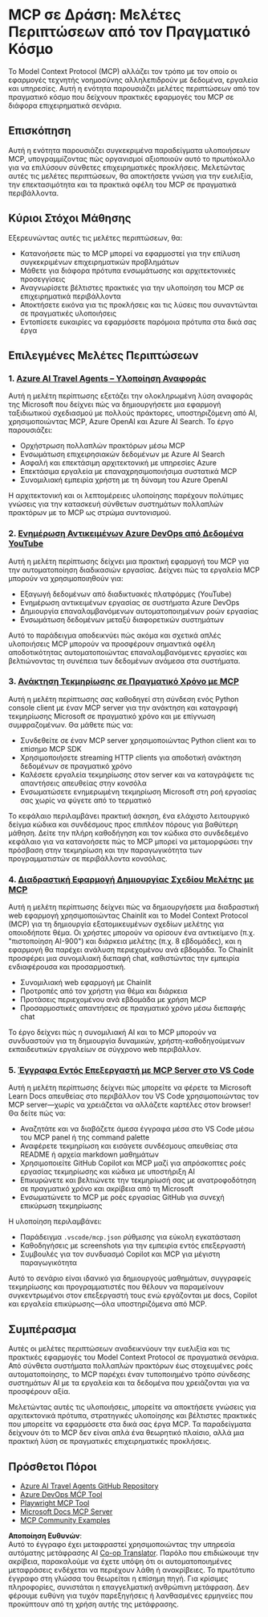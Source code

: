 <!--
CO_OP_TRANSLATOR_METADATA:
{
  "original_hash": "671162f2687253f22af11187919ed02d",
  "translation_date": "2025-06-21T13:52:21+00:00",
  "source_file": "09-CaseStudy/README.md",
  "language_code": "el"
}
-->
# MCP σε Δράση: Μελέτες Περιπτώσεων από τον Πραγματικό Κόσμο

Το Model Context Protocol (MCP) αλλάζει τον τρόπο με τον οποίο οι εφαρμογές τεχνητής νοημοσύνης αλληλεπιδρούν με δεδομένα, εργαλεία και υπηρεσίες. Αυτή η ενότητα παρουσιάζει μελέτες περιπτώσεων από τον πραγματικό κόσμο που δείχνουν πρακτικές εφαρμογές του MCP σε διάφορα επιχειρηματικά σενάρια.

## Επισκόπηση

Αυτή η ενότητα παρουσιάζει συγκεκριμένα παραδείγματα υλοποιήσεων MCP, υπογραμμίζοντας πώς οργανισμοί αξιοποιούν αυτό το πρωτόκολλο για να επιλύσουν σύνθετες επιχειρηματικές προκλήσεις. Μελετώντας αυτές τις μελέτες περιπτώσεων, θα αποκτήσετε γνώση για την ευελιξία, την επεκτασιμότητα και τα πρακτικά οφέλη του MCP σε πραγματικά περιβάλλοντα.

## Κύριοι Στόχοι Μάθησης

Εξερευνώντας αυτές τις μελέτες περιπτώσεων, θα:

- Κατανοήσετε πώς το MCP μπορεί να εφαρμοστεί για την επίλυση συγκεκριμένων επιχειρηματικών προβλημάτων
- Μάθετε για διάφορα πρότυπα ενσωμάτωσης και αρχιτεκτονικές προσεγγίσεις
- Αναγνωρίσετε βέλτιστες πρακτικές για την υλοποίηση του MCP σε επιχειρηματικά περιβάλλοντα
- Αποκτήσετε εικόνα για τις προκλήσεις και τις λύσεις που συναντώνται σε πραγματικές υλοποιήσεις
- Εντοπίσετε ευκαιρίες να εφαρμόσετε παρόμοια πρότυπα στα δικά σας έργα

## Επιλεγμένες Μελέτες Περιπτώσεων

### 1. [Azure AI Travel Agents – Υλοποίηση Αναφοράς](./travelagentsample.md)

Αυτή η μελέτη περίπτωσης εξετάζει την ολοκληρωμένη λύση αναφοράς της Microsoft που δείχνει πώς να δημιουργήσετε μια εφαρμογή ταξιδιωτικού σχεδιασμού με πολλούς πράκτορες, υποστηριζόμενη από AI, χρησιμοποιώντας MCP, Azure OpenAI και Azure AI Search. Το έργο παρουσιάζει:

- Ορχήστρωση πολλαπλών πρακτόρων μέσω MCP
- Ενσωμάτωση επιχειρησιακών δεδομένων με Azure AI Search
- Ασφαλή και επεκτάσιμη αρχιτεκτονική με υπηρεσίες Azure
- Επεκτάσιμα εργαλεία με επαναχρησιμοποιήσιμα συστατικά MCP
- Συνομιλιακή εμπειρία χρήστη με τη δύναμη του Azure OpenAI

Η αρχιτεκτονική και οι λεπτομέρειες υλοποίησης παρέχουν πολύτιμες γνώσεις για την κατασκευή σύνθετων συστημάτων πολλαπλών πρακτόρων με το MCP ως στρώμα συντονισμού.

### 2. [Ενημέρωση Αντικειμένων Azure DevOps από Δεδομένα YouTube](./UpdateADOItemsFromYT.md)

Αυτή η μελέτη περίπτωσης δείχνει μια πρακτική εφαρμογή του MCP για την αυτοματοποίηση διαδικασιών εργασίας. Δείχνει πώς τα εργαλεία MCP μπορούν να χρησιμοποιηθούν για:

- Εξαγωγή δεδομένων από διαδικτυακές πλατφόρμες (YouTube)
- Ενημέρωση αντικειμένων εργασίας σε συστήματα Azure DevOps
- Δημιουργία επαναλαμβανόμενων αυτοματοποιημένων ροών εργασίας
- Ενσωμάτωση δεδομένων μεταξύ διαφορετικών συστημάτων

Αυτό το παράδειγμα αποδεικνύει πώς ακόμα και σχετικά απλές υλοποιήσεις MCP μπορούν να προσφέρουν σημαντικά οφέλη αποδοτικότητας αυτοματοποιώντας επαναλαμβανόμενες εργασίες και βελτιώνοντας τη συνέπεια των δεδομένων ανάμεσα στα συστήματα.

### 3. [Ανάκτηση Τεκμηρίωσης σε Πραγματικό Χρόνο με MCP](./docs-mcp/README.md)

Αυτή η μελέτη περίπτωσης σας καθοδηγεί στη σύνδεση ενός Python console client με έναν MCP server για την ανάκτηση και καταγραφή τεκμηρίωσης Microsoft σε πραγματικό χρόνο και με επίγνωση συμφραζομένων. Θα μάθετε πώς να:

- Συνδεθείτε σε έναν MCP server χρησιμοποιώντας Python client και το επίσημο MCP SDK
- Χρησιμοποιήσετε streaming HTTP clients για αποδοτική ανάκτηση δεδομένων σε πραγματικό χρόνο
- Καλέσετε εργαλεία τεκμηρίωσης στον server και να καταγράψετε τις απαντήσεις απευθείας στην κονσόλα
- Ενσωματώσετε ενημερωμένη τεκμηρίωση Microsoft στη ροή εργασίας σας χωρίς να φύγετε από το τερματικό

Το κεφάλαιο περιλαμβάνει πρακτική άσκηση, ένα ελάχιστο λειτουργικό δείγμα κώδικα και συνδέσμους προς επιπλέον πόρους για βαθύτερη μάθηση. Δείτε την πλήρη καθοδήγηση και τον κώδικα στο συνδεδεμένο κεφάλαιο για να κατανοήσετε πώς το MCP μπορεί να μεταμορφώσει την πρόσβαση στην τεκμηρίωση και την παραγωγικότητα των προγραμματιστών σε περιβάλλοντα κονσόλας.

### 4. [Διαδραστική Εφαρμογή Δημιουργίας Σχεδίου Μελέτης με MCP](./docs-mcp/README.md)

Αυτή η μελέτη περίπτωσης δείχνει πώς να δημιουργήσετε μια διαδραστική web εφαρμογή χρησιμοποιώντας Chainlit και το Model Context Protocol (MCP) για τη δημιουργία εξατομικευμένων σχεδίων μελέτης για οποιοδήποτε θέμα. Οι χρήστες μπορούν να ορίσουν ένα αντικείμενο (π.χ. "πιστοποίηση AI-900") και διάρκεια μελέτης (π.χ. 8 εβδομάδες), και η εφαρμογή θα παρέχει ανάλυση περιεχομένου ανά εβδομάδα. Το Chainlit προσφέρει μια συνομιλιακή διεπαφή chat, καθιστώντας την εμπειρία ενδιαφέρουσα και προσαρμοστική.

- Συνομιλιακή web εφαρμογή με Chainlit
- Προτροπές από τον χρήστη για θέμα και διάρκεια
- Προτάσεις περιεχομένου ανά εβδομάδα με χρήση MCP
- Προσαρμοστικές απαντήσεις σε πραγματικό χρόνο μέσω διεπαφής chat

Το έργο δείχνει πώς η συνομιλιακή AI και το MCP μπορούν να συνδυαστούν για τη δημιουργία δυναμικών, χρήστη-καθοδηγούμενων εκπαιδευτικών εργαλείων σε σύγχρονο web περιβάλλον.

### 5. [Έγγραφα Εντός Επεξεργαστή με MCP Server στο VS Code](./docs-mcp/README.md)

Αυτή η μελέτη περίπτωσης δείχνει πώς μπορείτε να φέρετε τα Microsoft Learn Docs απευθείας στο περιβάλλον του VS Code χρησιμοποιώντας τον MCP server—χωρίς να χρειάζεται να αλλάζετε καρτέλες στον browser! Θα δείτε πώς να:

- Αναζητάτε και να διαβάζετε άμεσα έγγραφα μέσα στο VS Code μέσω του MCP panel ή της command palette
- Αναφέρετε τεκμηρίωση και εισάγετε συνδέσμους απευθείας στα README ή αρχεία markdown μαθημάτων
- Χρησιμοποιείτε GitHub Copilot και MCP μαζί για απρόσκοπτες ροές εργασίας τεκμηρίωσης και κώδικα με υποστήριξη AI
- Επικυρώνετε και βελτιώνετε την τεκμηρίωσή σας με ανατροφοδότηση σε πραγματικό χρόνο και ακρίβεια από τη Microsoft
- Ενσωματώνετε το MCP με ροές εργασίας GitHub για συνεχή επικύρωση τεκμηρίωσης

Η υλοποίηση περιλαμβάνει:
- Παράδειγμα `.vscode/mcp.json` ρύθμισης για εύκολη εγκατάσταση
- Καθοδηγήσεις με screenshots για την εμπειρία εντός επεξεργαστή
- Συμβουλές για τον συνδυασμό Copilot και MCP για μέγιστη παραγωγικότητα

Αυτό το σενάριο είναι ιδανικό για δημιουργούς μαθημάτων, συγγραφείς τεκμηρίωσης και προγραμματιστές που θέλουν να παραμείνουν συγκεντρωμένοι στον επεξεργαστή τους ενώ εργάζονται με docs, Copilot και εργαλεία επικύρωσης—όλα υποστηριζόμενα από MCP.

## Συμπέρασμα

Αυτές οι μελέτες περιπτώσεων αναδεικνύουν την ευελιξία και τις πρακτικές εφαρμογές του Model Context Protocol σε πραγματικά σενάρια. Από σύνθετα συστήματα πολλαπλών πρακτόρων έως στοχευμένες ροές αυτοματοποίησης, το MCP παρέχει έναν τυποποιημένο τρόπο σύνδεσης συστημάτων AI με τα εργαλεία και τα δεδομένα που χρειάζονται για να προσφέρουν αξία.

Μελετώντας αυτές τις υλοποιήσεις, μπορείτε να αποκτήσετε γνώσεις για αρχιτεκτονικά πρότυπα, στρατηγικές υλοποίησης και βέλτιστες πρακτικές που μπορείτε να εφαρμόσετε στα δικά σας έργα MCP. Τα παραδείγματα δείχνουν ότι το MCP δεν είναι απλά ένα θεωρητικό πλαίσιο, αλλά μια πρακτική λύση σε πραγματικές επιχειρηματικές προκλήσεις.

## Πρόσθετοι Πόροι

- [Azure AI Travel Agents GitHub Repository](https://github.com/Azure-Samples/azure-ai-travel-agents)
- [Azure DevOps MCP Tool](https://github.com/microsoft/azure-devops-mcp)
- [Playwright MCP Tool](https://github.com/microsoft/playwright-mcp)
- [Microsoft Docs MCP Server](https://github.com/MicrosoftDocs/mcp)
- [MCP Community Examples](https://github.com/microsoft/mcp)

**Αποποίηση Ευθυνών**:  
Αυτό το έγγραφο έχει μεταφραστεί χρησιμοποιώντας την υπηρεσία αυτόματης μετάφρασης AI [Co-op Translator](https://github.com/Azure/co-op-translator). Παρόλο που επιδιώκουμε την ακρίβεια, παρακαλούμε να έχετε υπόψη ότι οι αυτοματοποιημένες μεταφράσεις ενδέχεται να περιέχουν λάθη ή ανακρίβειες. Το πρωτότυπο έγγραφο στη γλώσσα του θεωρείται η επίσημη πηγή. Για κρίσιμες πληροφορίες, συνιστάται η επαγγελματική ανθρώπινη μετάφραση. Δεν φέρουμε ευθύνη για τυχόν παρεξηγήσεις ή λανθασμένες ερμηνείες που προκύπτουν από τη χρήση αυτής της μετάφρασης.